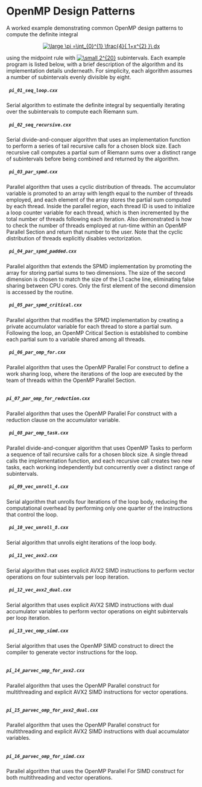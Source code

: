 # OpenMP Design Patterns

A worked example demonstrating common OpenMP design patterns to compute the definite integral

<p align="center">
<a href="https://www.codecogs.com/eqnedit.php?latex=\large&space;\pi&space;=\int_{0}^{1}&space;\frac{4}{&space;1&plus;x^{2}&space;}\&space;dx" target="_blank"><img src="https://latex.codecogs.com/gif.latex?\large&space;\pi&space;=\int_{0}^{1}&space;\frac{4}{&space;1&plus;x^{2}&space;}\&space;dx" title="\large \pi =\int_{0}^{1} \frac{4}{ 1+x^{2} }\ dx" /></a>
</p>

using the midpoint rule with <a href="https://www.codecogs.com/eqnedit.php?latex=\small&space;2^{20}" target="_blank"><img src="https://latex.codecogs.com/gif.latex?\small&space;2^{20}" title="\small 2^{20}" /></a> subintervals.  Each example program is listed below, with a brief description of the algorithm and its implementation details underneath.  For simplicity, each algorithm assumes a number of subintervals evenly divisible by eight.

##### <code> pi_01_seq_loop.cxx </code>
Serial algorithm to estimate the definite integral by sequentially iterating over the subintervals to compute each Riemann sum.

##### <code> pi_02_seq_recursive.cxx </code>
Serial divide-and-conquer algorithm that uses an implementation function to perform a series of tail recursive calls for a chosen block size.  Each recursive call computes a partial sum of Riemann sums over a distinct range of subintervals before being combined and returned by the algorithm.

##### <code> pi_03_par_spmd.cxx </code>
Parallel algorithm that uses a cyclic distribution of threads. The accumulator variable is promoted to an array with length equal to the number of threads employed, and each element of the array stores the partial sum computed by each thread.  Inside the parallel region, each thread ID is used to initialize a loop counter variable for each thread, which is then incremented by the total number of threads following each iteration.  Also demonstrated is how to check the number of threads employed at run-time within an OpenMP Parallel Section and return that number to the user.  Note that the cyclic distribution of threads explicitly disables vectorization.

##### <code> pi_04_par_spmd_padded.cxx </code>
Parallel algorithm that extends the SPMD implementation by promoting the array for storing partial sums to two dimensions.  The size of the second dimension is chosen to match the size of the L1 cache line, eliminating false sharing between CPU cores.  Only the first element of the second dimension is accessed by the routine.

##### <code> pi_05_par_spmd_critical.cxx </code>
Parallel algorithm that modifies the SPMD implementation by creating a private accumulator variable for each thread to store a partial sum.  Following the loop, an OpenMP Critical Section is established to combine each partial sum to a variable shared among all threads.

##### <code> pi_06_par_omp_for.cxx </code>
Parallel algorithm that uses the OpenMP Parallel For construct to define a work sharing loop, where the iterations of the loop are executed by the team of threads within the OpenMP Parallel Section. 

##### <code> pi_07_par_omp_for_reduction.cxx </code>
Parallel algorithm that uses the OpenMP Parallel For construct with a reduction clause on the accumulator variable.

##### <code> pi_08_par_omp_task.cxx </code>
Parallel divide-and-conquer algorithm that uses OpenMP Tasks to perform a sequence of tail recursive calls for a chosen block size.  A single thread calls the implementation function, and each recursive call creates two new tasks, each working independently but concurrently over a distinct range of subintervals.

##### <code> pi_09_vec_unroll_4.cxx </code>
Serial algorithm that unrolls four iterations of the loop body, reducing the computational overhead by performing only one quarter of the instructions that control the loop.

##### <code> pi_10_vec_unroll_8.cxx </code>
Serial algorithm that unrolls eight iterations of the loop body.

##### <code> pi_11_vec_avx2.cxx </code>
Serial algorithm that uses explicit AVX2 SIMD instructions to perform vector operations on four subintervals per loop iteration.

##### <code> pi_12_vec_avx2_dual.cxx </code>
Serial algorithm that uses explicit AVX2 SIMD instructions with dual accumulator variables to perform vector operations on eight subintervals per loop iteration.

##### <code> pi_13_vec_omp_simd.cxx </code>
Serial algorithm that uses the OpenMP SIMD construct to direct the compiler to generate vector instructions for the loop.

##### <code> pi_14_parvec_omp_for_avx2.cxx </code>
Parallel algorithm that uses the OpenMP Parallel construct for multithreading and explicit AVX2 SIMD instructions for vector operations.

##### <code> pi_15_parvec_omp_for_avx2_dual.cxx </code>
Parallel algorithm that uses the OpenMP Parallel construct for multithreading and explicit AVX2 SIMD instructions with dual accumulator variables.

##### <code> pi_16_parvec_omp_for_simd.cxx </code>
Parallel algorithm that uses the OpenMP Parallel For SIMD construct for both multithreading and vector operations.
